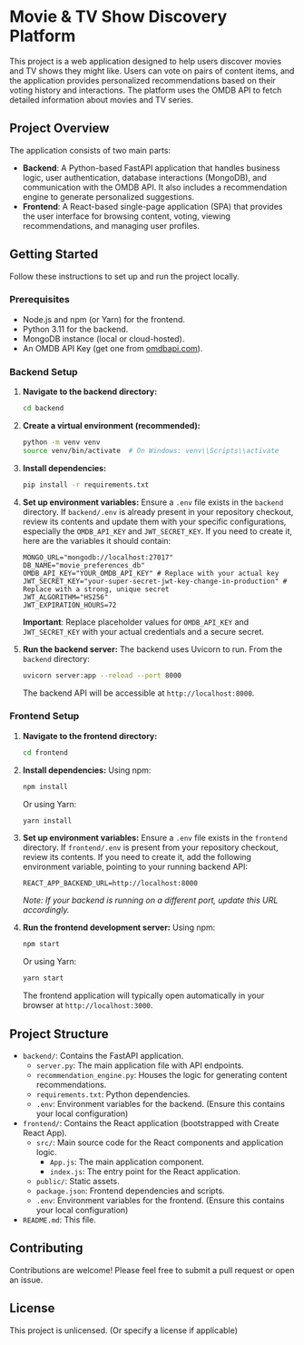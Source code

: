# Movie & TV Show Discovery Platform

This project is a web application designed to help users discover movies and TV shows they might like. Users can vote on pairs of content items, and the application provides personalized recommendations based on their voting history and interactions. The platform uses the OMDB API to fetch detailed information about movies and TV series.

## Project Overview

The application consists of two main parts:

-   **Backend**: A Python-based FastAPI application that handles business logic, user authentication, database interactions (MongoDB), and communication with the OMDB API. It also includes a recommendation engine to generate personalized suggestions.
-   **Frontend**: A React-based single-page application (SPA) that provides the user interface for browsing content, voting, viewing recommendations, and managing user profiles.

## Getting Started

Follow these instructions to set up and run the project locally.

### Prerequisites

-   Node.js and npm (or Yarn) for the frontend.
-   Python 3.11 for the backend.
-   MongoDB instance (local or cloud-hosted).
-   An OMDB API Key (get one from [omdbapi.com](http://www.omdbapi.com/apikey.aspx)).

### Backend Setup

1.  **Navigate to the backend directory:**
    ```bash
    cd backend
    ```

2.  **Create a virtual environment (recommended):**
    ```bash
    python -m venv venv
    source venv/bin/activate  # On Windows: venv\\Scripts\\activate
    ```

3.  **Install dependencies:**
    ```bash
    pip install -r requirements.txt
    ```

4.  **Set up environment variables:**
    Ensure a `.env` file exists in the `backend` directory.
    If `backend/.env` is already present in your repository checkout, review its contents and update them with your specific configurations, especially the `OMDB_API_KEY` and `JWT_SECRET_KEY`.
    If you need to create it, here are the variables it should contain:
    ```env
    MONGO_URL="mongodb://localhost:27017"
    DB_NAME="movie_preferences_db"
    OMDB_API_KEY="YOUR_OMDB_API_KEY" # Replace with your actual key
    JWT_SECRET_KEY="your-super-secret-jwt-key-change-in-production" # Replace with a strong, unique secret
    JWT_ALGORITHM="HS256"
    JWT_EXPIRATION_HOURS=72
    ```
    **Important**: Replace placeholder values for `OMDB_API_KEY` and `JWT_SECRET_KEY` with your actual credentials and a secure secret.

5.  **Run the backend server:**
    The backend uses Uvicorn to run. From the `backend` directory:
    ```bash
    uvicorn server:app --reload --port 8000
    ```
    The backend API will be accessible at `http://localhost:8000`.

### Frontend Setup

1.  **Navigate to the frontend directory:**
    ```bash
    cd frontend
    ```

2.  **Install dependencies:**
    Using npm:
    ```bash
    npm install
    ```
    Or using Yarn:
    ```bash
    yarn install
    ```

3.  **Set up environment variables:**
    Ensure a `.env` file exists in the `frontend` directory.
    If `frontend/.env` is present from your repository checkout, review its contents.
    If you need to create it, add the following environment variable, pointing to your running backend API:
    ```env
    REACT_APP_BACKEND_URL=http://localhost:8000
    ```
    *Note: If your backend is running on a different port, update this URL accordingly.*

4.  **Run the frontend development server:**
    Using npm:
    ```bash
    npm start
    ```
    Or using Yarn:
    ```bash
    yarn start
    ```
    The frontend application will typically open automatically in your browser at `http://localhost:3000`.

## Project Structure

-   `backend/`: Contains the FastAPI application.
    -   `server.py`: The main application file with API endpoints.
    -   `recommendation_engine.py`: Houses the logic for generating content recommendations.
    -   `requirements.txt`: Python dependencies.
    -   `.env`: Environment variables for the backend. (Ensure this contains your local configuration)
-   `frontend/`: Contains the React application (bootstrapped with Create React App).
    -   `src/`: Main source code for the React components and application logic.
        -   `App.js`: The main application component.
        -   `index.js`: The entry point for the React application.
    -   `public/`: Static assets.
    -   `package.json`: Frontend dependencies and scripts.
    -   `.env`: Environment variables for the frontend. (Ensure this contains your local configuration)
-   `README.md`: This file.

## Contributing

Contributions are welcome! Please feel free to submit a pull request or open an issue.

## License

This project is unlicensed. (Or specify a license if applicable)
